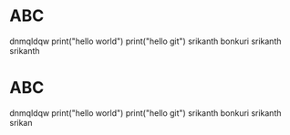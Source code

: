 # ABC
dnmqldqw
print("hello world")
print("hello git")
srikanth bonkuri
srikanth
srikanth
# ABC
dnmqldqw
print("hello world")
print("hello git")
srikanth bonkuri
srikanth
srikan
